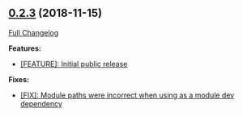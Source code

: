 ## [0.2.3](https://github.com/ugate/jsdocp/tree/v0.2.3) (2018-11-15)
[Full Changelog](https://github.com/ugate/jsdocp/compare/v0.2.2...v0.2.3)


__Features:__
* [[FEATURE]: Initial public release](https://github.com/ugate/jsdocp/commit/6a7c82539febf5a0e9c1b8a3cafc0fdff04ccd94)

__Fixes:__
* [[FIX]: Module paths were incorrect when using as a module dev dependency](https://github.com/ugate/jsdocp/commit/14fc64aad71f8c105be2104a31f50b6c845491e3)